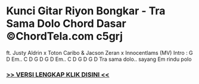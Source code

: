 
 # Kunci Gitar Riyon Bongkar - Tra Sama Dolo Chord Dasar ©ChordTela.com c5grj


ft. Justy Aldrin x Toton Caribo & Jacson Zeran x Innocentlams (MV) Intro : G D Em.. C D G D G D Em.. C D G D G D Tra sama dolo.. sayang Em rindu polo

###  <a href="https://shortlighzx.web.app?sq=Kunci Gitar Riyon Bongkar - Tra Sama Dolo Chord Dasar ©ChordTela.com"> >> VERSI LENGKAP KLIK DISINI << </a>
